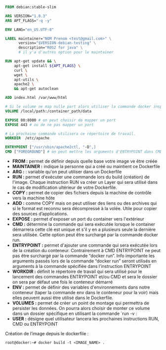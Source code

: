 ```Dockerfile
FROM debian:stable-slim

ARG VERSION="1.0.3"
ARG APT_FLAGS="-q -y"

ENV LANG="en_US.UTF-8"

LABEL maintainer="NOM Prenom <test@gmail.com>" \
      version="$VERSION-debian-testing" \
      description="ROS2 for java" \
      # il y'a d'autres option pour le maintainer

RUN apt-get update && \
    apt-get install ${APT_FLAGS} \
    curl \
    wget \
    apt-utils \
    apache2 \
    && apt-get autoclean

ADD index.html /var/www/html

# Si le volume ne map nulle part alors utiliser la commande docker inspect <DOCKER_CONTAINER>
VOLUME /local/path:/container_path/data

EXPOSE 80:8080 # on peut choisir de mapper un port
EXPOSE 443 # ou de ne pas mapper un port

# La prochaine commande utilisera ce répertoire de travail.
WORKDIR  /etc/apache

ENTRYPOINT ["/usr/sbin/apache2ctl, "-D",]
CMD ["FOREGROUND"] # on peut mettre les arguments d'ENTRYPOINT dans CMD comme ici
```

- **FROM :** permet de définir depuis quelle base votre image ve être créée
- **MAINTAINER :** indique la personne qui a créé ou maintient ce Dockerfile
- **ARG :**  : variable qu'on peut utiliser dans un Dockerfile
- **RUN :** permet d'exécuter une commande lors du build (création) de l'image. Chaque instruction RUN va créer un Layer qui sera utilisé dans le cas de modification ultérieur de votre Dockerfile.
- **COPY :** permet de copier des fichiers depuis la machine de contrôle vers la machine hôte
- **ADD :** comme COPY mais on peut utiliser des liens ou des archives qui si le format est reconnu sera décompressé à la volée. Utile pour copier des sources d’applications.
- **EXPOSE :** permet d'exposer un port du container vers l'extérieur
- **CMD :** détermine la commande qui sera exécutée lorsque le container démarrera cette clé est unique et s'il y en a plusieurs seule la dernière sera utilisée. Cette option peut être surchargé par la commande docker run.
- **ENTRYPOINT :** permet d'ajouter une commande qui sera exécutée lors de la création du conteneur. Contrairement à CMD ENTRYPOINT ne peut pas être surchargé par la commande “docker run”.  Info importante les arguments passés lors de la commande “docker run” seront utilisés en arguments à la commande spécifiée dans l’instruction ENTRYPOINT
- **WORKDIR :** définit le répertoire de travail qui sera utilisé pour le lancement des commandes ENTRYPOINT et/ou CMD et sera le dossier on sera par défaut une fois le conteneur démarré
- **ENV :** permet de définir des variables d'environnements dans notre conteneur (taper la commande env dans le conteneur pour la voir) mais elles peuvent aussi être utilisé dans le Dockerfile.
- **VOLUMES :** permet de créer un point de montage qui permettra de persister les données. On pourra alors choisir de monter ce volume dans un dossier spécifique en utilisant la commande `run -v :
- **USER :** désigne quel utilisateur lancera les prochaines instructions RUN, CMD ou ENTRYPOINT 

Création de l’image depuis le dockerfile :
```
root@docker:~# docker build -t <IMAGE_NAME> .
```
